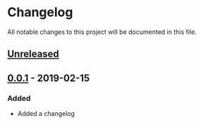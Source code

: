 # Changelog

All notable changes to this project will be documented in this file.

## [Unreleased]

## [0.0.1] - 2019-02-15

### Added
- Added a changelog

[unreleased]: https://github.com/ibm/Content-Clarifier/compare/v0.0.1...HEAD
[0.0.1]: https://github.com/ibm/Content-Clarifier/releases/tag/v0.0.1
